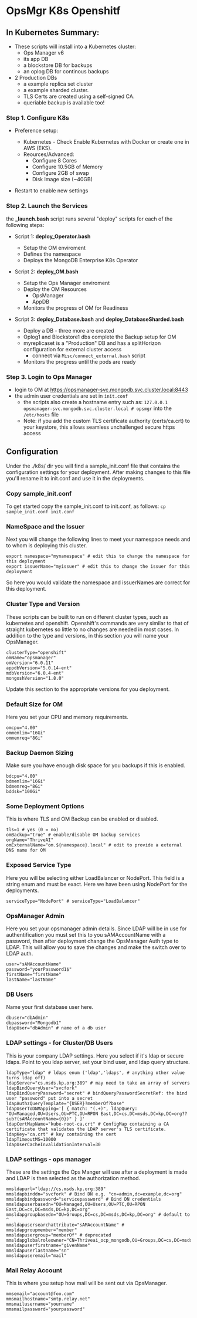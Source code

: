 # OpsMgr K8s Openshitf

## In Kubernetes Summary:

- These scripts will install into a Kubernetes cluster:
  * Ops Manager v6
  * its app DB
  * a blockstore DB for backups
  * an oplog DB for continous backups
- 2 Production DBs
  * a example replica set cluster
  * a example sharded cluster.
  * TLS Certs are created using a self-signed CA.
  * queriable backup is available too!

### Step 1. Configure K8s

- Preference setup:

  * Kubernetes - Check Enable Kubernetes with Docker or create one in AWS (EKS).
  * Reources/Advanced:
    * Configure 8 Cores
    * Configure 10.5GB of Memory
    * Configure 2GB of swap
    * Disk Image size (~40GB)
- Restart to enable new settings

### Step 2. Launch the Services

the **_launch.bash** script runs several "deploy" scripts for each of the following steps:

- Script 1: **deploy_Operator.bash**

  - Setup the OM enviroment
  - Defines the namespace
  - Deploys the MongoDB Enterprise K8s Operator
- Script 2: **deploy_OM.bash**

  - Setup the Ops Manager enviroment
  - Deploy the OM Resources
    - OpsManager
    - AppDB
  - Monitors the progress of OM for Readiness
- Script 3: **deploy_Database.bash** and **deploy_DatabaseSharded.bash**

  - Deploy a DB - three more are created
  - Oplog1 and Blockstore1 dbs complete the Backup setup for OM
  - myreplicaset is a "Production" DB and has a splitHorizon configuration for external cluster access
    - connect via ``Misc/connect_external.bash`` script
  - Monitors the progress until the pods are ready

### Step 3. Login to Ops Manager

- login to OM at https://opsmanager-svc.mongodb.svc.cluster.local:8443
- the admin user credentials are set in ``init.conf``
  - the scripts also create a hostname entry such as:
    ``127.0.0.1       opsmanager-svc.mongodb.svc.cluster.local # opsmgr``
    into the ``/etc/hosts`` file
  - Note: if you add the custom TLS certificate authority (certs/ca.crt) to your keystore, this allows seamless unchallenged secure https access

## Configuration

Under the ./k8s/ dir you will find a sample_init.conf file that contains the configuration settings for your deployment.  After making changes to this file you'll rename it to init.conf and use it in the deployments.

### Copy sample_init.conf

To get started copy the sample_init.conf to init.conf, as follows:
`cp sample_init.conf init.conf`

### NameSpace and the Issuer

Next you will change the following lines to meet your namespace needs and to whom is deploying this cluster.

```
export namespace="mynamespace" # edit this to change the namespace for this deployment
export issuerName="myissuer" # edit this to change the issuer for this deployment
```

So here you would validate the namespace and issuerNames are correct for this deployment.

### Cluster Type and Version

These scripts can be built to run on different cluster types, such as kubernetes and openshift.  Openshift's commands are very similar to that of straight kubernetes so little to no changes are needed in most cases.  In addition to the type and versions, in this section you will name your OpsManager.

```
clusterType="openshift" 
omName="opsmanager"
omVersion="6.0.11"
appdbVersion="5.0.14-ent"
mdbVersion="6.0.4-ent"
mongoshVersion="1.8.0"
```

Update this section to the appropriate versions for you deployment.

### Default Size for OM

Here you set your CPU and memory requirements.

```
omcpu="4.00"
ommemlim="16Gi"
ommemreq="8Gi"
```

### Backup Daemon Sizing

Make sure you have enough disk space for you backups if this is enabled.

```
bdcpu="4.00"
bdmemlim="16Gi"
bdmemreq="8Gi"
bddsk="100Gi"
```

### Some Deployment Options

This is where TLS and OM Backup can be enabled or disabled.

```
tls=1 # yes (0 = no)
omBackup="true" # enable/disable OM backup services
orgName="ThriveAI"
omExternalName="om.${namespace}.local" # edit to provide a external DNS name for OM
```

### Exposed Service Type

Here you will be selecting either LoadBalancer or NodePort.  This field is a string enum and must be exact.  Here we have been using NodePort for the deployments.

```
serviceType="NodePort" # serviceType="LoadBalancer"
```

### OpsManager Admin

Here you set your opsmanager admin details.  Since LDAP will be in use for authentification you must set this to you sAMAccountName with a password, then after deployment change the OpsManager Auth type to LDAP.  This will allow you to save the changes and make the switch over to LDAP auth.

```
user="sAMAccountName"
password="yourPassword1$"
firstName="firstName"
lastName="lastName"
```

### DB Users

Name your first database user here.

```
dbuser="dbAdmin"
dbpassword="Mongodb1"
ldapUser="dbAdmin" # name of a db user
```

### LDAP settings - for Cluster/DB Users

This is your company LDAP settings.  Here you select if it's ldap or secure ldaps.  Point to you ldap server, set your bind user, and ldap query structure.

```
ldapType="ldap" # ldaps enum ('ldap','ldaps', # anything other value turns ldap off)
ldapServer="cs.msds.kp.org:389" # may need to take an array of servers
ldapBindQueryUser="svcfork"
ldapBindQueryPassword="secret" # bindQueryPasswordSecretRef: the bind user "password" put into a secret
ldapAuthzQueryTemplate="{USER}?memberOf?base"
ldapUserToDNMapping='[ { match: "(.+)", ldapQuery: "OU=Managed,OU=Users,OU=PTC,OU=RPON East,DC=cs,DC=msds,DC=kp,DC=org??sub?(sAMAccountName={0})" } ]'
ldapCertMapName="kube-root-ca.crt" # ConfigMap containing a CA certificate that validates the LDAP server's TLS certificate.
ldapKey="ca.crt" # key containing the cert
ldapTimeoutMS=10000
ldapUserCacheInvalidationInterval=30
```

### LDAP settings - ops manager

These are the settings the Ops Manger will use after a deployment is made and LDAP is then selected as the authorization method.

```
mmsldapurl="ldap://cs.msds.kp.org:389"
mmsldapbinddn="svcfork" # Bind DN e.g. "cn=admin,dc=example,dc=org"
mmsldapbindpassword="servicepassword" # Bind DN credentials
mmsldapuserbasedn="OU=Managed,OU=Users,OU=PTC,OU=RPON East,DC=cs,DC=msds,DC=kp,DC=org"
mmsldapgroupbasedn="OU=Groups,DC=cs,DC=msds,DC=kp,DC=org" # default to ^
mmsldapusersearchattribute="sAMAccountName" #
mmsldapgroupmember="member"
mmsldapusergroup="memberOf" # deprecated
mmsldapglobalroleowner="CN=Thriveai_ocp_mongodb,OU=Groups,DC=cs,DC=msds,DC=kp,DC=org"
mmsldapuserfirstname="givenName"
mmsldapuserlastname="sn"
mmsldapuseremail="mail"
```
### Mail Relay Account
This is where you setup how mail will be sent out via OpsManager.
```
mmsemail="account@foo.com"
mmsmailhostname="smtp.relay.net"
mmsmailusername="yourname"
mmsmailpassword="yourpassword"
```